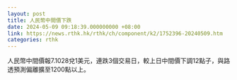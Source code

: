 ```yaml
---
layout: post
title: 人民幣中間價下跌
date: 2024-05-09 09:18:39.000000000 +08:00
link: https://news.rthk.hk/rthk/ch/component/k2/1752396-20240509.htm
categories: rthk
---
```


人民幣中間價報7.1028兌1美元，連跌3個交易日，較上日中間價下調12點子，與路透預測偏離擴至1200點以上。

